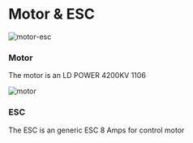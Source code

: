 # Motor & ESC

![motor-esc](https://github.com/user-attachments/assets/9f6a1d9c-457f-4d56-b82b-ad66fd0b6a01)

### Motor

The motor is an LD POWER 4200KV 1106

![motor](https://github.com/user-attachments/assets/7f0df59f-1247-4c71-8e2f-68a1d7446db2)

### ESC

The ESC is an generic ESC 8 Amps for control motor
